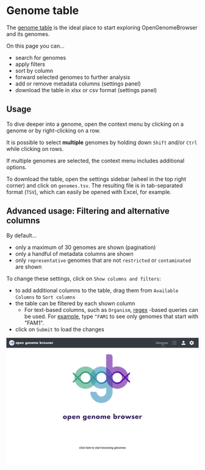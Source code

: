 <link rel="shortcut icon" type="image/svg+xml" href="/favicon.svg">

# Genome table

The [genome table](https://opengenomebrowser.bioinformatics.unibe.ch/genomes) is the ideal place to start exploring OpenGenomeBrowser and its
genomes.

On this page you can...

- search for genomes
- apply filters
- sort by column
- forward selected genomes to further analysis
- add or remove metadata columns (settings panel)
- download the table in xlsx or csv format (settings panel)

## Usage

To dive deeper into a genome, open the context menu by clicking on a genome or by right-clicking on a row.

It is possible to select **multiple** genomes by holding down `Shift` and/or `Ctrl` while clicking on rows.

If multiple genomes are selected, the context menu includes additional options.

To download the table, open the settings sidebar (wheel in the top right corner) and click on `genomes.tsv`. The resulting file is in tab-separated
format (`TSV`), which can easily be opened with Excel, for example.

## Advanced usage: Filtering and alternative columns

By default...

- only a maximum of 30 genomes are shown (pagination)
- only a handful of metadata columns are shown
- only `representative` genomes that are not `restricted` or `contaminated` are shown

To change these settings, click on `Show columns and filters`:

- to add additional columns to the table, drag them from `Available Columns` to `Sort columns`
- the table can be filtered by each shown column
    - For text-based columns, such as `Organism`, [regex](https://regex101.com/) -based queries can be used.
      For [example](https://opengenomebrowser.bioinformatics.unibe.ch/genomes/?organism=^FAM1), type `^FAM1` to see only genomes
      that start with "FAM1".
- click on `Submit` to load the changes

![genome table demo](../media/genomes.apng)
